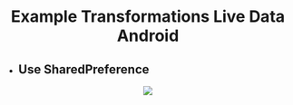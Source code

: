 <h1 align="center"> Example Transformations Live Data Android </h1>

<ul>
<li> <h2>Use SharedPreference</h2> </li>
</ul>

<p align="center">
<img src="./art/tranformation_livedata.gif"/>
</p>